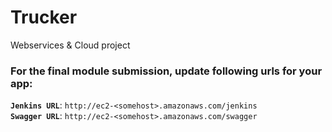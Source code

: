 # Trucker
Webservices & Cloud project

### For the final module submission, update following urls for your app:
**`Jenkins URL`**: `http://ec2-<somehost>.amazonaws.com/jenkins`    
**`Swagger URL`**: `http://ec2-<somehost>.amazonaws.com/swagger`
